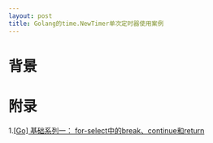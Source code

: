```yaml
---
layout: post
title: Golang的time.NewTimer单次定时器使用案例
---
```


# 背景


# 附录
1.[[Go] 基础系列一： for-select中的break、continue和return](https://www.cnblogs.com/yinzhengjie/p/12244385.html)

